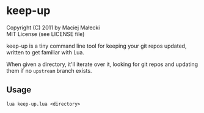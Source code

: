 # keep-up
Copyright (C) 2011 by Maciej Małecki  
MIT License (see LICENSE file)

keep-up is a tiny command line tool for keeping your git repos updated,
written to get familiar with Lua.

When given a directory, it'll iterate over it, looking for git repos and
updating them if no `upstream` branch exists.

## Usage

    lua keep-up.lua <directory>

